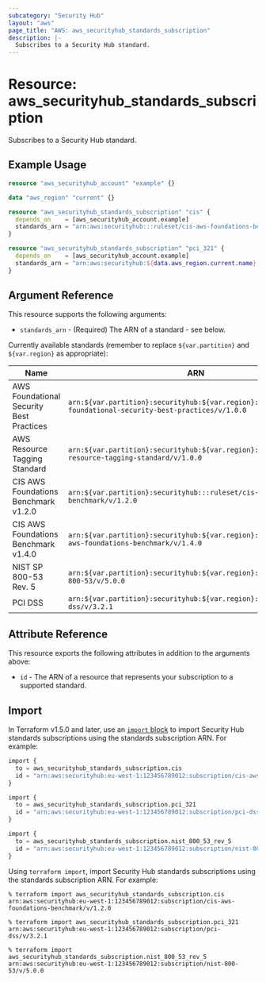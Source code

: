```yaml
---
subcategory: "Security Hub"
layout: "aws"
page_title: "AWS: aws_securityhub_standards_subscription"
description: |-
  Subscribes to a Security Hub standard.
---
```


# Resource: aws_securityhub_standards_subscription

Subscribes to a Security Hub standard.

## Example Usage

```terraform
resource "aws_securityhub_account" "example" {}

data "aws_region" "current" {}

resource "aws_securityhub_standards_subscription" "cis" {
  depends_on    = [aws_securityhub_account.example]
  standards_arn = "arn:aws:securityhub:::ruleset/cis-aws-foundations-benchmark/v/1.2.0"
}

resource "aws_securityhub_standards_subscription" "pci_321" {
  depends_on    = [aws_securityhub_account.example]
  standards_arn = "arn:aws:securityhub:${data.aws_region.current.name}::standards/pci-dss/v/3.2.1"
}
```

## Argument Reference

This resource supports the following arguments:

* `standards_arn` - (Required) The ARN of a standard - see below.

Currently available standards (remember to replace `${var.partition}` and `${var.region}` as appropriate):

| Name                                     | ARN                                                                                                          |
|------------------------------------------|--------------------------------------------------------------------------------------------------------------|
| AWS Foundational Security Best Practices | `arn:${var.partition}:securityhub:${var.region}::standards/aws-foundational-security-best-practices/v/1.0.0` |
| AWS Resource Tagging Standard            | `arn:${var.partition}:securityhub:${var.region}::standards/aws-resource-tagging-standard/v/1.0.0`            |
| CIS AWS Foundations Benchmark v1.2.0     | `arn:${var.partition}:securityhub:::ruleset/cis-aws-foundations-benchmark/v/1.2.0`                           |
| CIS AWS Foundations Benchmark v1.4.0     | `arn:${var.partition}:securityhub:${var.region}::standards/cis-aws-foundations-benchmark/v/1.4.0`            |
| NIST SP 800-53 Rev. 5                    | `arn:${var.partition}:securityhub:${var.region}::standards/nist-800-53/v/5.0.0`                              |
| PCI DSS                                  | `arn:${var.partition}:securityhub:${var.region}::standards/pci-dss/v/3.2.1`                                  |

## Attribute Reference

This resource exports the following attributes in addition to the arguments above:

* `id` - The ARN of a resource that represents your subscription to a supported standard.

## Import

In Terraform v1.5.0 and later, use an [`import` block](https://developer.hashicorp.com/terraform/language/import) to import Security Hub standards subscriptions using the standards subscription ARN. For example:

```terraform
import {
  to = aws_securityhub_standards_subscription.cis
  id = "arn:aws:securityhub:eu-west-1:123456789012:subscription/cis-aws-foundations-benchmark/v/1.2.0"
}
```

```terraform
import {
  to = aws_securityhub_standards_subscription.pci_321
  id = "arn:aws:securityhub:eu-west-1:123456789012:subscription/pci-dss/v/3.2.1"
}
```

```terraform
import {
  to = aws_securityhub_standards_subscription.nist_800_53_rev_5
  id = "arn:aws:securityhub:eu-west-1:123456789012:subscription/nist-800-53/v/5.0.0"
}
```

Using `terraform import`, import Security Hub standards subscriptions using the standards subscription ARN. For example:

```console
% terraform import aws_securityhub_standards_subscription.cis arn:aws:securityhub:eu-west-1:123456789012:subscription/cis-aws-foundations-benchmark/v/1.2.0
```

```console
% terraform import aws_securityhub_standards_subscription.pci_321 arn:aws:securityhub:eu-west-1:123456789012:subscription/pci-dss/v/3.2.1
```

```console
% terraform import aws_securityhub_standards_subscription.nist_800_53_rev_5 arn:aws:securityhub:eu-west-1:123456789012:subscription/nist-800-53/v/5.0.0
```
